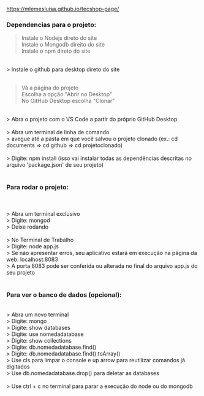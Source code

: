  https://mlemesluisa.github.io/tecshop-page/


<h3>Dependencias para o projeto: </h3>

> Instale o Nodejs direto do site<br>
> Instale o Mongodb direito do site<br>
> Instale o npm direto do site <br>

<br>
> Instale o github para desktop direto do site<br>
<br>

> Vá a página do projeto<br>
> Escolha a opção "Abrir no Desktop"<br>
> No GitHub Desktop escolha "Clonar" <br>

<br>
> Abra o projeto com o VS Code a partir do próprio GitHub Desktop<br>
<br>
> Abra um terminal de linha de comando<br>
> avegue até a pasta em que você salvou o projeto clonado (ex.: cd documents => cd github => cd projetoclonado)<br>
<br>
> Digite: npm install (isso vai instalar todas as dependências descritas no arquivo 'package.json' de seu projeto)<br>
<br>
<h3>Para rodar o projeto: </h3><br>
<br>
> Abra um terminal exclusivo<br>
> Digite: mongod<br>
> Deixe rodando <br>
<br>
> No Terminal de Trabalho<br>
> Digite: node app.js<br>
> Se não apresentar erros, seu aplicativo estará em execução na página da web: localhost:8083 <br>
> A porta 8083 pode ser conferida ou alterada no final do arquivo app.js do seu projeto<br>
<br>
<h3>Para ver o banco de dados (opcional): </h3><br>
> Abra um novo terminal<br>
> Digite: mongo <br>
> Digite: show databases<br>
> Digite: use nomedadatabase<br>
> Digite: show collections<br>
> Digite: db.nomedadatabase.find()<br>
> Digite: db.nomedadatabase.find().toArray()<br>
> Use cls para limpar o console e up arrow para reutilizar comandos já digitados <br>
> Use db.nomedadatabase.drop() para deletar as databases<br>
<br>
> Use ctrl + c no terminal para parar a execução do node ou do mongodb <br>
<br>